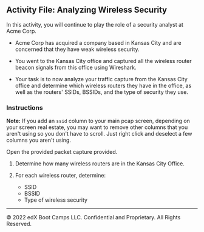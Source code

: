 ## Activity File: Analyzing Wireless Security

 In this activity, you will continue to play the role of a security analyst at Acme Corp.

- Acme Corp has acquired a company based in Kansas City and are concerned that they have weak wireless security.

- You went to the Kansas City office and captured all the wireless router beacon signals from this office using Wireshark.

- Your task is to now analyze your traffic capture from the Kansas City office and determine which wireless routers they have in the office, as well as the routers' SSIDs, BSSIDs, and the type of security they use.


### Instructions

**Note:** If you add an `ssid` column to your main pcap screen, depending on your screen real estate, you may want to remove other columns that you aren't using so you don't have to scroll. Just right click and deselect a few columns you aren't using.
   
Open the provided packet capture provided.

1. Determine how many wireless routers are in the Kansas City Office.

2. For each wireless router, determine:
    - SSID
    - BSSID
    - Type of wireless security
  
  ---
  © 2022 edX Boot Camps LLC. Confidential and Proprietary. All Rights Reserved.